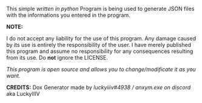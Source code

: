 This simple *written in python* Program is being used to generate JSON files with the informations you entered in the program.

**NOTE:**

I do not accept any liability for the use of this program. Any damage caused by its use is entirely the responsibility of the user. I have merely published this program and assume no responsibility for any consequences resulting from its use.
Do **not** ignore the LICENSE.

*This program is open source and allows you to change/modificate it as you want.*

**CREDITS:**
Dox Generator made by *luckyiiiv#4938 / anxym.exe on discord* aka LuckyIIIV
